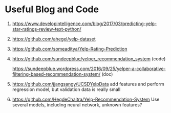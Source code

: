 # Useful Blog and Code

1. https://www.developintelligence.com/blog/2017/03/predicting-yelp-star-ratings-review-text-python/

2. https://github.com/ahegel/yelp-dataset

3. https://github.com/someaditya/Yelp-Rating-Prediction

4. https://github.com/sundeepblue/yelper_recommendation_system (code)

   https://sundeepblue.wordpress.com/2016/09/25/yelper-a-collaborative-filtering-based-recommendation-system/ (doc)

5. https://github.com/jjangsangy/UCSDYelpData add features and perform regression model, but validation data is really small

6. https://github.com/HegdeChaitra/Yelp-Recommendation-System Use several models, including neural network, unknown features?

